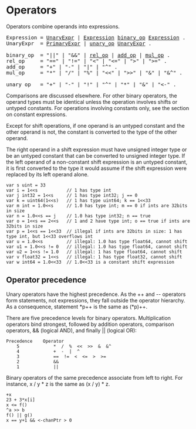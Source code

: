 # Operators

Operators combine operands into expressions.

<pre>
<a id="Expression">Expression</a> = <a href="#UnaryExpr">UnaryExpr</a> | <a href="#Expression">Expression</a> <a href="#binary_op">binary_op</a> <a href="#Expression">Expression</a> .
<a id="UnaryExpr">UnaryExpr</a>  = <a href="/Expressions/primary_expressions.html#PrimaryExpr">PrimaryExpr</a> | <a href="#unary_op">unary_op</a> <a href="#UnaryExpr">UnaryExpr</a> .

<a id="binary_op">binary_op</a>  = "||" | "&&" | <a href="#rel_op">rel_op</a> | <a href="#add_op">add_op</a> | <a href="#mul_op">mul_op</a> .
<a id="rel_op">rel_op</a>     = "==" | "!=" | "<" | "<=" | ">" | ">=" .
<a id="add_op">add_op</a>     = "+" | "-" | "|" | "^" .
<a id="mul_op">mul_op</a>     = "*" | "/" | "%" | "<<" | ">>" | "&" | "&^" .

<a id="unary_op">unary_op</a>   = "+" | "-" | "!" | "^" | "*" | "&" | "<-" .
</pre>

Comparisons are discussed elsewhere. For other binary operators, the operand types must be identical unless the operation involves shifts or untyped constants. For operations involving constants only, see the section on constant expressions.

Except for shift operations, if one operand is an untyped constant and the other operand is not, the constant is converted to the type of the other operand.

The right operand in a shift expression must have unsigned integer type or be an untyped constant that can be converted to unsigned integer type. If the left operand of a non-constant shift expression is an untyped constant, it is first converted to the type it would assume if the shift expression were replaced by its left operand alone.

```
var s uint = 33
var i = 1<<s           // 1 has type int
var j int32 = 1<<s     // 1 has type int32; j == 0
var k = uint64(1<<s)   // 1 has type uint64; k == 1<<33
var m int = 1.0<<s     // 1.0 has type int; m == 0 if ints are 32bits in size
var n = 1.0<<s == j    // 1.0 has type int32; n == true
var o = 1<<s == 2<<s   // 1 and 2 have type int; o == true if ints are 32bits in size
var p = 1<<s == 1<<33  // illegal if ints are 32bits in size: 1 has type int, but 1<<33 overflows int
var u = 1.0<<s         // illegal: 1.0 has type float64, cannot shift
var u1 = 1.0<<s != 0   // illegal: 1.0 has type float64, cannot shift
var u2 = 1<<s != 1.0   // illegal: 1 has type float64, cannot shift
var v float32 = 1<<s   // illegal: 1 has type float32, cannot shift
var w int64 = 1.0<<33  // 1.0<<33 is a constant shift expression
```

## Operator precedence

Unary operators have the highest precedence. As the ++ and -- operators form statements, not expressions, they fall outside the operator hierarchy. As a consequence, statement *p++ is the same as (*p)++.

There are five precedence levels for binary operators. Multiplication operators bind strongest, followed by addition operators, comparison operators, && (logical AND), and finally || (logical OR):

```
Precedence    Operator
    5             *  /  %  <<  >>  &  &^
    4             +  -  |  ^
    3             ==  !=  <  <=  >  >=
    2             &&
    1             ||
```

Binary operators of the same precedence associate from left to right. For instance, x / y * z is the same as (x / y) * z.

```
+x
23 + 3*x[i]
x <= f()
^a >> b
f() || g()
x == y+1 && <-chanPtr > 0
```